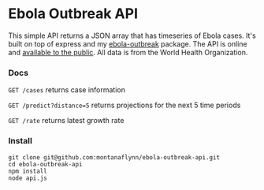 # Ebola Outbreak API

This simple API returns a JSON array that has timeseries of Ebola cases. It's built on top of express and my [ebola-outbreak](http://github.com/montanaflynn/ebola-outbreak) package. The API is online and [available to the public](https://www.mashape.com/montanaflynn/ebola-outbreak). All data is from the World Health Organization.

### Docs

`GET /cases` returns case information 

`GET /predict?distance=5` returns projections for the next 5 time periods

`GET /rate` returns latest growth rate

### Install

	git clone git@github.com:montanaflynn/ebola-outbreak-api.git
	cd ebola-outbreak-api
	npm install
	node api.js
